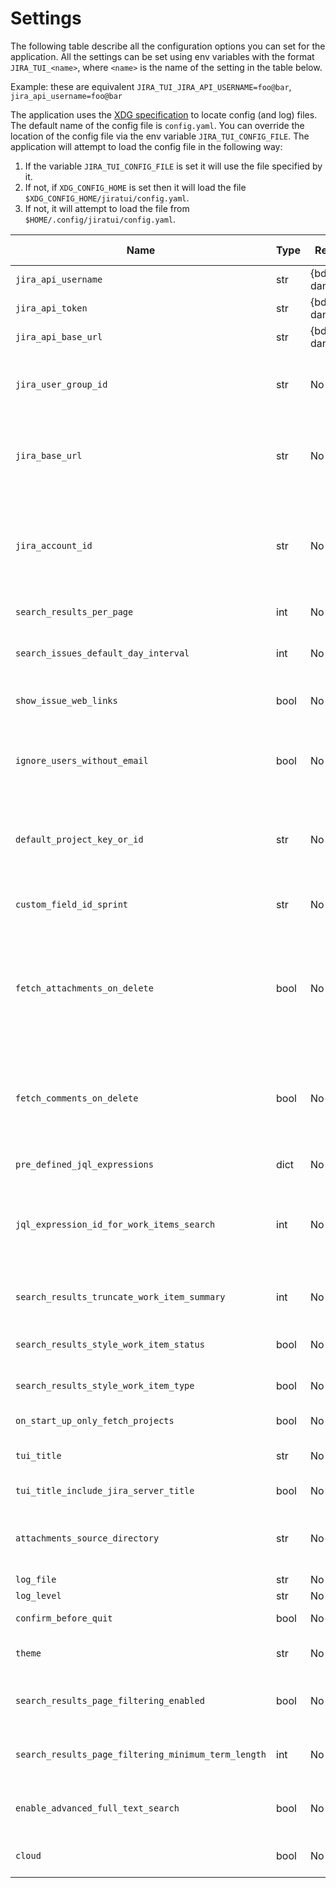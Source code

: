 <style>
.wy-nav-content{ max-width: 100%;}
</style>
# Settings

The following table describe all the configuration options you can set for the application. All the settings can be set
using env variables with the format `JIRA_TUI_<name>`, where `<name>` is the name of the setting in the table below.

Example: these are equivalent `JIRA_TUI_JIRA_API_USERNAME=foo@bar`, `jira_api_username=foo@bar`

The application uses the [XDG specification](https://specifications.freedesktop.org/basedir-spec/latest/) to locate
config (and log) files. The default name of the config file is `config.yaml`. You can override the location of the
config file via the env variable `JIRA_TUI_CONFIG_FILE`. The application will attempt to load the config
file in the following way:

1. If the variable `JIRA_TUI_CONFIG_FILE` is set it will use the file specified by it.
2. If not, if `XDG_CONFIG_HOME` is set then it will load the file `$XDG_CONFIG_HOME/jiratui/config.yaml`.
3. If not, it will attempt to load the file from `$HOME/.config/jiratui/config.yaml`.

| Name                                        | Type | Required          | Default Value | Description                                                                                                                                                                                                                                                                     |
|---------------------------------------------|------|-------------------|---------------|---------------------------------------------------------------------------------------------------------------------------------------------------------------------------------------------------------------------------------------------------------------------------------|
| `jira_api_username`                         | str  | {bdg-danger}`Yes` | None          | The username to use for connecting to the Jira API                                                                                                                                                                                                                              |
| `jira_api_token`                            | str  | {bdg-danger}`Yes` | None          | The token to use for connecting to the Jira API                                                                                                                                                                                                                                 |
| `jira_api_base_url`                         | str  | {bdg-danger}`Yes` | None          | The base URL of the Jira API                                                                                                                                                                                                                                                    |
| `jira_user_group_id`                        | str  | No                | None          | The ID of the group that contains all (or most) of the Jira users in your Jira installation. This value is used as a fall back mechanism to fetch available users                                                                                                               |
| `jira_base_url`                             | str  | No                | None          | This is the base URL of your Jira application. This is used for building the URLs of different web links in the Jira TUI application. Example: `https://<hostname>.atlassian.net`                                                                                               |
| `jira_account_id`                           | str  | No                | None          | The ID of the Jira user using the application. This is useful if you want the user selection dropdown widgets to automatically select your user from the options. It is also used as the default reporter of any new work item that is created in the application               |
| `search_results_per_page`                   | int  | No                | 30            | The number of results to show in the search results                                                                                                                                                                                                                             |
| `search_issues_default_day_interval`        | int  | No                | 15            | This controls how many days worth of issues to fetch when no other search criteria has been defined                                                                                                                                                                             |
| `show_issue_web_links`                      | bool | No                | True          | If `True` then the application will retrieve the remote links related to a work item                                                                                                                                                                                            |
| `ignore_users_without_email`                | bool | No                | True          | Controls whether Jira users without an email address configured should be included in the list of users and users assignable to projects and work items                                                                                                                         |
| `default_project_key_or_id`                 | str  | No                | None          | A case-sensitive string that identifies a Jira project. If set then the app will use is as the default selected project in the projects dropdown and will only fetch this project from your Jira instance                                                                       |
| `custom_field_id_sprint`                    | str  | No                | None          | The name of the custom field used by your Jira application to identify the sprints. Example: `customfield_12345`                                                                                                                                                                |
| `fetch_attachments_on_delete`               | bool | No                | True          | When this is `True` the application will fetch the attachments of a work item after an attachment is deleted from the list of attachments. This makes the data more accurate but slower due to the extra request. When this is False the list of attachments is updated in place |
| `fetch_comments_on_delete`                  | bool | No                | True          | When this is `True` the application will fetch the comments of a work item after a comment is deleted from the list of comments. This makes the data more accurate but slower due to the extra request. When this is False the list of comments is updated in place             |
| `pre_defined_jql_expressions`               | dict | No                | None          | [See Configuring Pre-defined JQL Expressions](configuration.md#configuring-pre-defined-jql-expressions)                                                                                                                                                                         |
| `jql_expression_id_for_work_items_search`   | int  | No                | None          | If set to one of the expression IDs defined in `pre_defined_jql_expressions` then the app will use this expression to retrieve work items when not criteria and JQL query is provided by the user.                                                                              |
| `search_results_truncate_work_item_summary` | int  | No                | None          | When this is defined the summary of a work item will be truncated to the specified length when it is displayed in the search results                                                                                                                                            |
| `search_results_style_work_item_status`     | bool | No                | True          | If `True` the status of a work item will be styled when it is displayed in the search results                                                                                                                                                                                   |
| `search_results_style_work_item_type`       | bool | No                | True          | If `True` the type of a work item will be styled when it is displayed in the search results                                                                                                                                                                                     |
| `on_start_up_only_fetch_projects`           | bool | No                | True          | [See Fetching Only Projects on Startup](configuration.md#fetching-only-projects-on-startup)                                                                                                                                                                                     |
| `tui_title`                                 | str  | No                | None          | An optional title for the application. This is displayed in the top bar                                                                                                                                                                                                         |
| `tui_title_include_jira_server_title`       | bool | No                | True          | [See Include Jira Server Title in the UI Title](configuration.md#include-jira-server-title-in-the-ui-title)                                                                                                                                                                     |
| `attachments_source_directory`              | str  | No                | `/`           | The directory to start the search of files that a user wants to attach to work items. The user will be able to navigate though the sub-directories                                                                                                                              |
| `log_file`                                  | str  | No                | None          | The name of the log file to use                                                                                                                                                                                                                                                 |
| `log_level`                                 | str  | No                | WARNING       | The Python's `logging` level to use                                                                                                                                                                                                                                             |
| `confirm_before_quit`                       | bool | No                | False         | If this is `True` then the app will ask for confirmation before quitting                                                                                                                                                                                                        |
| `theme`                                     | str  | No                | None          | The name of the Textual theme to use for the app. [See Choosing a Theme](configuration.md#choosing-a-theme)                                                                                                                                                                     |
| `search_results_page_filtering_enabled`     | bool | No                | True          | If this is `True` users are able to refine the search in the search results. [See Enable Filtering Search Results](configuration.md#enable-filtering-search-results)                                                                                                            |
| `search_results_page_filtering_minimum_term_length` | int  | No        | 3             | The minimum number of characters required to refine the search results. [See Enable Filtering Search Results](configuration.md#enable-filtering-search-results)                                                                                                                 |
| `enable_advanced_full_text_search` | bool | No        | True          | If `True` full-text search works on any text-based Jira field; otherwise it searches only on summary and descriprion.                                                                    |
| `cloud`                                             | bool | No                | True          | Set this to False if you are using Jira Data Center (aka. on-premises)                                                                                                                                                                                                  |
